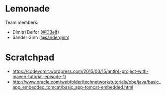 # Lemonade
Team members:
* Dimitri Belfor ([@DBelf](http://www.github.com/dbelf))
* Sander Ginn ([@sanderginn](http://www.github.com/sanderginn))

# Scratchpad
* https://codevomit.wordpress.com/2015/03/15/antlr4-project-with-maven-tutorial-episode-1/
* http://www.oracle.com/webfolder/technetwork/tutorials/obe/java/basic_app_embedded_tomcat/basic_app-tomcat-embedded.html
